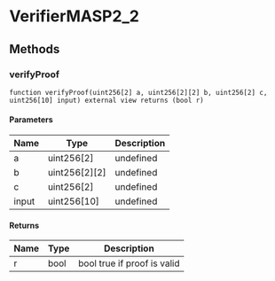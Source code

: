 # VerifierMASP2_2









## Methods

### verifyProof

```solidity
function verifyProof(uint256[2] a, uint256[2][2] b, uint256[2] c, uint256[10] input) external view returns (bool r)
```





#### Parameters

| Name | Type | Description |
|---|---|---|
| a | uint256[2] | undefined
| b | uint256[2][2] | undefined
| c | uint256[2] | undefined
| input | uint256[10] | undefined

#### Returns

| Name | Type | Description |
|---|---|---|
| r | bool |  bool true if proof is valid




